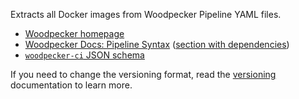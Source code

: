 Extracts all Docker images from Woodpecker Pipeline YAML files.

- [Woodpecker homepage](https://woodpecker-ci.org/)
- [Woodpecker Docs: Pipeline Syntax](https://woodpecker-ci.org/docs/usage/pipeline-syntax) ([section with dependencies](https://woodpecker-ci.org/docs/usage/pipeline-syntax#image))
- [`woodpecker-ci` JSON schema](https://raw.githubusercontent.com/woodpecker-ci/woodpecker/master/pipeline/schema/schema.json)

If you need to change the versioning format, read the [versioning](../../versioning.md) documentation to learn more.
